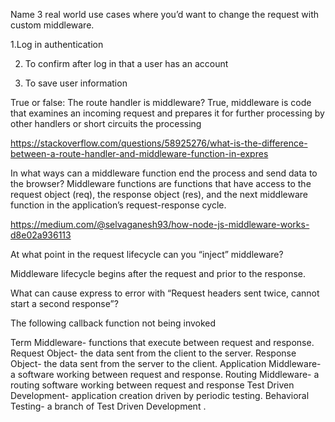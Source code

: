 Name 3 real world use cases where you’d want to change the request with custom middleware.

1.Log in authentication

2. To confirm after log in that a user has an account

3. To save user information

True or false: The route handler is middleware? True, middleware is code that examines an incoming request and prepares it for further processing by other handlers or short circuits the processing 


https://stackoverflow.com/questions/58925276/what-is-the-difference-between-a-route-handler-and-middleware-function-in-expres

In what ways can a middleware function end the process and send data to the browser? Middleware functions are functions that have access to the request object (req), the response object (res), and the next middleware function in the application’s request-response cycle.

https://medium.com/@selvaganesh93/how-node-js-middleware-works-d8e02a936113

At what point in the request lifecycle can you “inject” middleware?

Middleware lifecycle begins after the request and prior to the response.




What can cause express to error with “Request headers sent twice, cannot start a second response”?

The following callback function not being invoked


Term
Middleware- functions that execute between request and response.
Request Object- the data sent from the client to the server.
Response Object- the data sent from the server to the client.
Application Middleware- a software working between request and response.
Routing Middleware- a routing software working between request and response
Test Driven Development- application creation driven by periodic testing.
Behavioral Testing- a branch of Test Driven Development .










